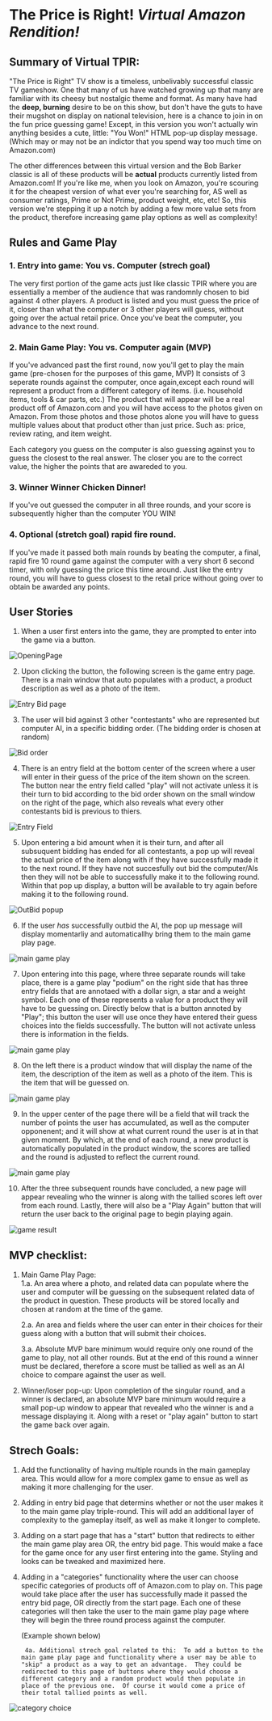 # The Price is Right! *Virtual Amazon Rendition!*


## Summary of Virtual TPIR:
"The Price is Right" TV show is a timeless, unbelivably successful classic TV gameshow.  One that many of us have watched growing up that many are familiar with its cheesy but nostalgic theme and format.  As many have had the **deep, burning** desire to be on this show, but don't have the guts to have their mugshot on display on national television, here is a chance to join in on the fun price guessing game!  Except, in this version you won't actually win anything besides a cute, little: "You Won!" HTML pop-up display message. (Which may or may not be an indictor that you spend way too much time on Amazon.com)  

The other differences between this virtual version and the Bob Barker classic is all of these products will be **actual** products currently listed from Amazon.com!  If you're like me, when you look on Amazon, you're scouring it for the cheapest version of what ever you're searching for, AS well as consumer ratings, Prime or Not Prime, product weight, etc, etc!  So, this version we're stepping it up a notch by adding a few more value sets from the product, therefore increasing game play options as well as complexity!


## Rules and Game Play

### 1. Entry into game: You vs. Computer (strech goal)
The very first portion of the game acts just like classic TPIR where you are essentially a member of the audience that was randomnly chosen to bid against 4 other players.  A product is listed and you must guess the price of it, closer than what the computer or 3 other players will guess, without going over the actual retail price.  Once you've beat the computer, you advance to the next round. 

### 2. Main Game Play: You vs. Computer again (MVP)
If you've advanced past the first round, now you'll get to play the main game (pre-chosen for the purposes of this game, MVP)  It consists of 3 seperate rounds against the computer, once again,except each round will represent a product from a different category of items.  (i.e. household items, tools & car parts, etc.)  The product that will appear will be a real product off of Amazon.com and you will have access to the photos given on Amazon.  From those photos and those photos alone you will have to guess multiple values about that product other than just price.  Such as: price, review rating, and item weight.

Each category you guess on the computer is also guessing against you to guess the closest to the real answer.  The closer you are to the correct value, the higher the points that are awareded to you. 

### 3. Winner Winner Chicken Dinner!
If you've out guessed the computer in all three rounds, and your score is subsequently higher than the computer YOU WIN!  

### 4. Optional (stretch goal) rapid fire round.
If you've made it passed both main rounds by beating the computer, a final, rapid fire 10 round game against the computer with a very short 6 second timer, with only guessing the price this time around.  Just like the entry round, you will have to guess closest to the retail price without going over to obtain be awarded any points.


## User Stories 

1. When a user first enters into the game, they are prompted to enter into the game via a button.  

![OpeningPage](imgs/opening-page.png)


2. Upon clicking the button, the following screen is the game entry page.  There is a main window that auto populates with a product, a product description as well as a photo of the item.  

![Entry Bid page](imgs/Entry-bid-page.png)


3. The user will bid against 3 other "contestants" who are represented but computer AI, in a specific bidding order.  (The bidding order is chosen at random) 

![Bid order ](imgs/Contestant-bid-order.png)

4. There is an entry field at the bottom center of the screen where a user will enter in their guess of the price of the item shown on the screen.  The button near the entry field called "play" will not activate unless it is their turn to bid according to the bid order shown on the small window on the right of the page, which also reveals what every other contestants bid is previous to thiers.

![Entry Field  ](imgs/entry-field-page.png)


5. Upon entering a bid amount when it is their turn, and after all subsuquent bidding has ended for all contestants, a pop up will reveal the actual price of the item along with if they have successfully made it to the next round. If they have not succesfully out bid the computer/AIs then they will not be able to successfully make it to the following round.  Within that pop up display, a button will be available to try again before making it to the following round. 



![OutBid popup](imgs/OutBid.png)


6. If the user *has* successfully outbid the AI, the pop up message will display momentarliy and automaticallhy bring them to the main game play page.


![main game play](imgs/main-game-play.png)

7. Upon entering into this page, where three separate rounds will take place, there is a game play "podium" on the right side that has three entry fields that are annotaed with a dollar sign, a star and a weight symbol.   Each one of these represents a value for a product they will have to be guessing on.  Directly below that is a button annoted by "Play"; this button the user will use once they have entered their guess choices into the fields successfully.  The button will not activate unless there is information in the fields.

![main game play](imgs/MGP-entry-field.png)

8. On the left there is a product window that will display the name of the item, the description of the item as well as a photo of the item.  This is the item that will be guessed on.  

![main game play](imgs/MGP-product-win.png)

9. In the upper center of the page there will be a field that will track the number of points the user has accumulated, as well as the computer opponenent; and it will show at what current round the user is at in that given moment.  By which, at the end of each round, a new product is automatically populated in the product window, the scores are tallied and the round is adjusted to reflect the current round.

![main game play](imgs/MGP-score.png)

10.  After the three subsequent rounds have concluded, a new page will appear revealing who the winner is along with the tallied scores left over from each round.  Lastly, there will also be a "Play Again" button that will return the user back to the original page to begin playing again. 


![game result](imgs/game-result-page.png)




## MVP checklist: 

1. Main Game Play Page:  
    1.a. An area where a photo, and related data can populate where the user and computer will be guessing on the subsequent related data of the product in question.   These products will be stored locally and chosen at random at the time of the game.  

    2.a.  An area and fields where the user can enter in their choices for their guess along with a button that will submit their choices.  

    3.a. Absolute MVP bare minimum would require only one round of the game to play, not all other rounds.  But at the end of this round a winner must be declared, therefore a score must be tallied as well as an AI choice to compare against the user as well.  

2. Winner/loser pop-up: Upon completion of the singular round, and a winner is declared, an absolute MVP bare minimum would require a small pop-up window to appear that revealed who the winner is and a message displaying it.  Along with a reset or "play again" button to start the game back over again.  



## Strech Goals: 


1. Add the functionality of having multiple rounds in the main gameplay area.  This would allow for a more complex game to ensue as well as making it more challenging for the user.  

2. Adding in entry bid page that determins whether or not the user makes it to the main game play triple-round.  This will add an additional layer of complexity to the gameplay itself, as well as make it longer to complete.  

3. Adding on a start page that has a "start" button that redirects to either the main game play area OR, the entry bid page.  This would make a face for the game once for any user first entering into the game.  Styling and looks can be tweaked and maximized here. 

4. Adding in a "categories" functionality where the user can choose specific categories of products off of Amazon.com to play on.  This page would take place after the user has successfully made it passed the entry bid page, OR directly from the start page.  Each one of these categories will then take the user to the main game play page where they will begin the three round process against the computer.

   (Example shown below)

        4a. Additional strech goal related to thi:  To add a button to the main game play page and functionality where a user may be able to "skip" a product as a way to get an advantage.  They could be redirected to this page of buttons where they would choose a different category and a random product would then populate in place of the previous one.  Of course it would come a price of their total tallied points as well.


![category choice](imgs/category-choice-page.png)

